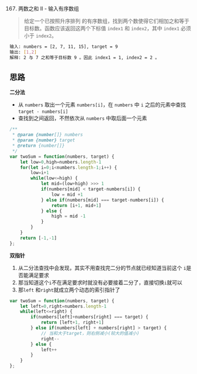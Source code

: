 167. 两数之和 II - 输入有序数组
> 给定一个已按照升序排列 的有序数组，找到两个数使得它们相加之和等于目标数。函数应该返回这两个下标值 `index1` 和 `index2`，其中 `index1` 必须小于 `index2`。

```bash
输入: numbers = [2, 7, 11, 15], target = 9
输出: [1,2]
解释: 2 与 7 之和等于目标数 9 。因此 index1 = 1, index2 = 2 。
```

## 思路
**二分法**
- 从 `numbers` 取出一个元素 `numbers[i]`，在 `numbers` 中 `i` 之后的元素中查找 `target - numbers[i]`
- 查找到之间返回，不然依次从 `numbers` 中取后面一个元素

```js
/**
 * @param {number[]} numbers
 * @param {number} target
 * @return {number[]}
 */
var twoSum = function(numbers, target) {
    let low=0,high=numbers.length-1
    for(let i=0;i<numbers.length-1;i++) {
        low=i+1
        while(low<=high) {
            let mid=(low+high) >>> 1
            if(numbers[mid] < target-numbers[i]) {
                low = mid +1
            } else if(numbers[mid] === target-numbers[i]) {
                return [i+1, mid+1]
            } else {
                high = mid -1
            }
        }
    }
    return [-1,-1]
};
```

**双指针**
1. 从二分法查找中会发现，其实不用查找完二分的节点就已经知道当前这个 `i`是否能满足要求
2. 那当知道这个`i`不在满足要求时就没有必要接着二分了，直接切换`i`就可以
3. 那`left` 和`right`就成立两个动态的索引指针了

```js
var twoSum = function(numbers, target) {
    let left=0,right=numbers.length-1
    while(left<=right) {
        if(numbers[left]+numbers[right] === target) {
            return [left+1, right+1]
        } else if(numbers[left] + numbers[right] > target) {
            // 当和大于target，则右侧减小(较大的值减小)
            right--
        } else {
            left++
        }
    }
};
```